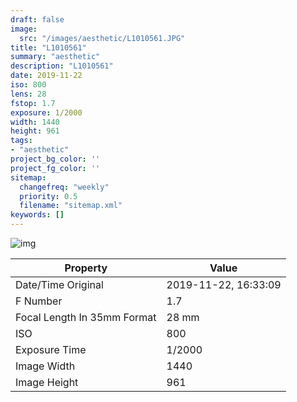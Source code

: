 ```yaml
---
draft: false
image:
  src: "/images/aesthetic/L1010561.JPG"
title: "L1010561"
summary: "aesthetic"
description: "L1010561"
date: 2019-11-22
iso: 800
lens: 28
fstop: 1.7
exposure: 1/2000
width: 1440
height: 961
tags:
- "aesthetic"
project_bg_color: ''
project_fg_color: ''
sitemap:
  changefreq: "weekly"
  priority: 0.5
  filename: "sitemap.xml"
keywords: []
---
```


![img](/images/aesthetic/L1010561.JPG)


Property | Value
---------|------
Date/Time Original              | 2019-11-22, 16:33:09
F Number                        | 1.7
Focal Length In 35mm Format     | 28 mm
ISO                             | 800
Exposure Time                   | 1/2000
Image Width                     | 1440
Image Height                    | 961
